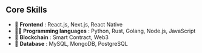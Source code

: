 ## Core Skills

- 🔭 <b>Frontend</b> : React.js, Next.js, React Native
- 👨‍💻 <b>Programming languages</b> : Python, Rust, Golang, Node.js, JavaScript
- 🌱 <b>Blockchain</b> : Smart Contract, Web3
- 💬 <b>Database</b> : MySQL, MongoDB, PostgreSQL
